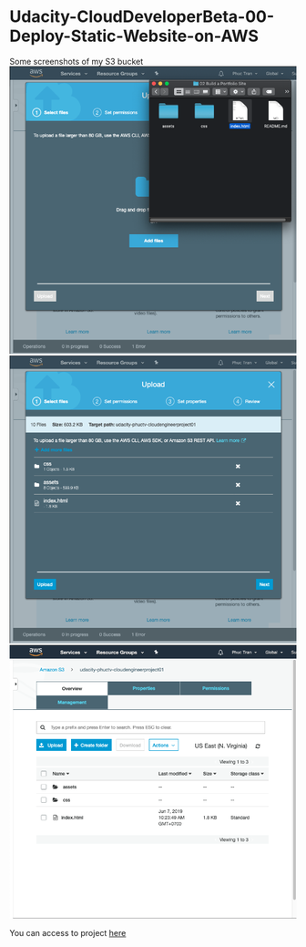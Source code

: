 # Udacity-CloudDeveloperBeta-00-Deploy-Static-Website-on-AWS

Some screenshots of my S3 bucket
![](./screenshots/screenshot01.png)
![](./screenshots/screenshot02.png)
![](./screenshots/screenshot03.png)

You can access to project [here](d1fpbvmdfau2ch.cloudfront.net)